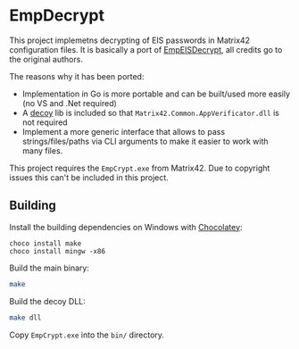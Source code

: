 # EmpDecrypt

This project implemetns decrypting of EIS passwords in Matrix42 configuration files. It is basically a port of [EmpEISDecrypt](https://github.com/S3cur3Th1sSh1t/EmpEISDecrypt), all credits go to the original authors.

The reasons why it has been ported:

* Implementation in Go is more portable and can be built/used more easily (no VS and .Net required)
* A [decoy](decoy/matrix.c) lib is included so that `Matrix42.Common.AppVerificator.dll` is not required
* Implement a more generic interface that allows to pass strings/files/paths via CLI arguments to make it easier to work with many files.

This project requires the `EmpCrypt.exe` from Matrix42. Due to copyright issues this can't be included in this project.

## Building

Install the building dependencies on Windows with [Chocolatey](https://chocolatey.org/):

```
choco install make
choco install mingw -x86
```

Build the main binary:

```bash
make
```

Build the decoy DLL:

```bash
make dll
```

Copy `EmpCrypt.exe` into the `bin/` directory.
